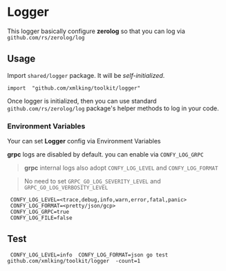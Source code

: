 # Logger

This logger basically configure **zerolog** so that you can log via `github.com/rs/zerolog/log`

## Usage

Import `shared/logger` package. It will be *self-initialized*.

```golang
import  "github.com/xmlking/toolkit/logger"
```

Once logger is initialized, then you can use standard `github.com/rs/zerolog/log` package's helper methods to log in your code.



### Environment Variables

Your can set **Logger** config via Environment Variables

**grpc** logs are disabled by default. you can enable via `CONFY_LOG_GRPC`

> **grpc** internal logs also adopt `CONFY_LOG_LEVEL` and `CONFY_LOG_FORMAT`

> No need to set `GRPC_GO_LOG_SEVERITY_LEVEL` and `GRPC_GO_LOG_VERBOSITY_LEVEL`

```
 CONFY_LOG_LEVEL=<trace,debug,info,warn,error,fatal,panic>
 CONFY_LOG_FORMAT=<pretty/json/gcp>
 CONFY_LOG_GRPC=true
 CONFY_LOG_FILE=false
```

## Test
```
 CONFY_LOG_LEVEL=info  CONFY_LOG_FORMAT=json go test github.com/xmlking/toolkit/logger  -count=1
```
